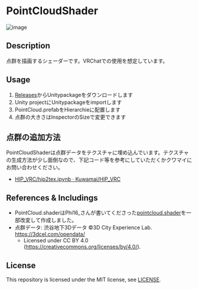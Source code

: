 # PointCloudShader
![image](https://user-images.githubusercontent.com/15693656/94855000-cac5c280-0468-11eb-95f6-ea65926e09b6.png)

## Description
点群を描画するシェーダーです。VRChatでの使用を想定しています。

## Usage
1. [Releases](https://github.com/Kuwamai/PointCloudShader/releases)からUnitypackageをダウンロードします
1. Unity projectにUnitypackageをimportします
1. PointCloud.prefabをHierarchieに配置します
1. 点群の大きさはInspectorのSizeで変更できます

## 点群の追加方法
PointCloudShaderは点群データをテクスチャに埋め込んでいます。テクスチャの生成方法が少し面倒なので、下記コード等を参考にしていただくかクワマイにお問い合わせください。
* [HIP_VRC/hip2tex.ipynb · Kuwamai/HIP_VRC](https://github.com/Kuwamai/HIP_VRC/blob/master/hip2tex.ipynb)

## References & Includings
* PointCloud.shaderはPhi16_さんが書いてくださった[pointcloud.shader](https://twitter.com/phi16_/status/1041256230545612800)を一部改変して作成しました。
* 点群データ: 渋谷地下3Dデータ ©3D City Experience Lab. https://3dcel.com/opendata/
    * Licensed under CC BY 4.0 (https://creativecommons.org/licenses/by/4.0/).

## License
This repository is licensed under the MIT license, see [LICENSE](./LICENSE).